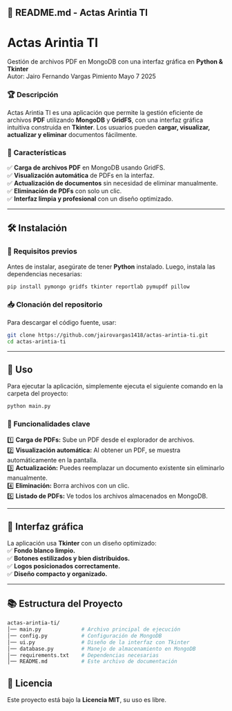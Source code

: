 

## 📜 **README.md - Actas Arintia TI**  

# **Actas Arintia TI**  
Gestión de archivos PDF en MongoDB con una interfaz gráfica en **Python & Tkinter**  
Autor: Jairo Fernando Vargas Pimiento 
Mayo 7 2025 

### 🏆 **Descripción**  
Actas Arintia TI es una aplicación que permite la gestión eficiente de archivos **PDF** utilizando **MongoDB** y **GridFS**, con una interfaz gráfica intuitiva construida en **Tkinter**. Los usuarios pueden **cargar, visualizar, actualizar y eliminar** documentos fácilmente.  

### 🚀 **Características**  
✅ **Carga de archivos PDF** en MongoDB usando GridFS.  
✅ **Visualización automática** de PDFs en la interfaz.  
✅ **Actualización de documentos** sin necesidad de eliminar manualmente.  
✅ **Eliminación de PDFs** con solo un clic.  
✅ **Interfaz limpia y profesional** con un diseño optimizado.  

---

## 🛠️ **Instalación**  

### 🔹 **Requisitos previos**  
Antes de instalar, asegúrate de tener **Python** instalado. Luego, instala las dependencias necesarias:  

```bash
pip install pymongo gridfs tkinter reportlab pymupdf pillow
```

### 📥 **Clonación del repositorio**  
Para descargar el código fuente, usar:  

```bash
git clone https://github.com/jairovargas1418/actas-arintia-ti.git
cd actas-arintia-ti
```

---

## 🚀 **Uso**  

Para ejecutar la aplicación, simplemente ejecuta el siguiente comando en la carpeta del proyecto:  

```bash
python main.py
```

### **📌 Funcionalidades clave**  
1️⃣ **Carga de PDFs:** Sube un PDF desde el explorador de archivos.  
2️⃣ **Visualización automática:** Al obtener un PDF, se muestra automáticamente en la pantalla.  
3️⃣ **Actualización:** Puedes reemplazar un documento existente sin eliminarlo manualmente.  
4️⃣ **Eliminación:** Borra archivos con un clic.  
5️⃣ **Listado de PDFs:** Ve todos los archivos almacenados en MongoDB.  

---

## 🎨 **Interfaz gráfica**  
La aplicación usa **Tkinter** con un diseño optimizado:  
✅ **Fondo blanco limpio.**  
✅ **Botones estilizados y bien distribuidos.**  
✅ **Logos posicionados correctamente.**  
✅ **Diseño compacto y organizado.**  

---

## 📚 **Estructura del Proyecto**  

```bash
actas-arintia-ti/
│── main.py             # Archivo principal de ejecución
│── config.py           # Configuración de MongoDB
│── ui.py               # Diseño de la interfaz con Tkinter
│── database.py         # Manejo de almacenamiento en MongoDB
│── requirements.txt    # Dependencias necesarias
│── README.md           # Este archivo de documentación
```


## 📝 **Licencia**  
Este proyecto está bajo la **Licencia MIT**, su uso es libre.


